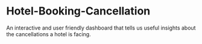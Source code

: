 # Hotel-Booking-Cancellation
An interactive and user friendly dashboard that tells us useful insights about the cancellations a hotel is facing.
